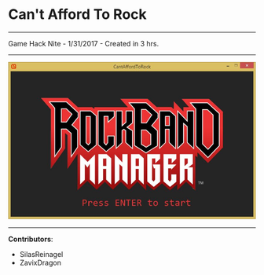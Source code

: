 # Can't Afford To Rock

----

Game Hack Nite - 1/31/2017 - Created in 3 hrs.

----

![screenshot](https://github.com/EnigmaDragons/CantAffordToRock/blob/master/screenshot.jpg)

----

<strong>Contributors</strong>:
- SilasReinagel
- ZavixDragon
